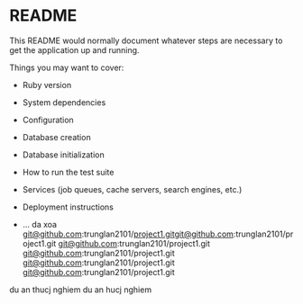 # README

This README would normally document whatever steps are necessary to get the
application up and running.

Things you may want to cover:

- Ruby version

- System dependencies

- Configuration

- Database creation

- Database initialization

- How to run the test suite

- Services (job queues, cache servers, search engines, etc.)

- Deployment instructions

- ...
  da xoa
  git@github.com:trunglan2101/project1.gitgit@github.com:trunglan2101/project1.git
  git@github.com:trunglan2101/project1.git
  git@github.com:trunglan2101/project1.git
  git@github.com:trunglan2101/project1.git
  git@github.com:trunglan2101/project1.git

du an thucj nghiem
du an hucj nghiem
